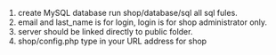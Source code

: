 1. create MySQL database run shop/database/sql all sql fules.
2. email and last_name is for login, login is for shop administrator only.
3. server should be linked directly to public folder.
4. shop/config.php type in your URL address for shop
